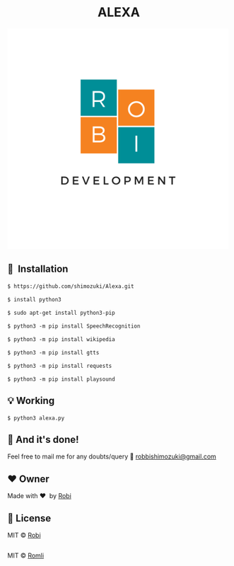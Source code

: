<h1 align="center">ALEXA</h1>


<img src= "https://github.com/shimozuki/deteksi-masker/blob/master/images/2.png" height=500 width=500>

## 🚀&nbsp; Installation
```
$ https://github.com/shimozuki/Alexa.git
```
```
$ install python3 
```
```
$ sudo apt-get install python3-pip
```
```
$ python3 -m pip install SpeechRecognition
```
```
$ python3 -m pip install wikipedia
```
```
$ python3 -m pip install gtts
```
```
$ python3 -m pip install requests
```
```
$ python3 -m pip install playsound
```

## :bulb: Working
```
$ python3 alexa.py
```

## :clap: And it's done!
Feel free to mail me for any doubts/query 
:email: robbishimozuki@gmail.com

## :heart: Owner
Made with :heart:&nbsp;  by [Robi](https://github.com/shimozuki)


## :eyes: License
MIT © [Robi](https://github.com/shimozuki)
##
MIT © [Romli](https://github.com/romli09)

